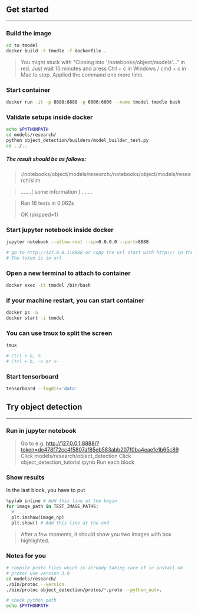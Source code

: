 ## Get started
------

### Build the image

```bash
cd to tmodel
docker build -t tmodle -f dockerfile .
```

> You might stuck with "Cloning into '/notebooks/object/models'..." in red. Just wait 10 minutes and press Ctrl + c in Windows / cmd + c in Mac to stop. Applied the command one more time.

### Start container

```bash
docker run -it -p 8888:8888 -p 6006:6006 --name tmodel tmodle bash
```

### Validate setups inside docker

```bash
echo $PYTHONPATH
cd models/research/
python object_detection/builders/model_builder_test.py
cd ../..
```

##### The result should be as follows:
> :/notebooks/object/models/research:/notebooks/object/models/research/slim

> .......( some information ) .......

> Ran 16 tests in 0.062s
> 
> OK (skipped=1)

### Start jupyter notebook inside docker

```bash
jupyter notebook --allow-root --ip=0.0.0.0 --port=8888

# go to http://127.0.0.1:8888 or copy the url start with http:// in the result
# The token is in url
```

### Open a new terminal to attach to container

```bash
docker exec -it tmodel /bin/bash
```

### if your machine restart, you can start container

```bash
docker ps -a
docker start -i tmodel
```

### You can use tmux to split the screen

```bash
tmux

# Ctrl + b, %
# Ctrl + b, -> or <-
```

### Start tensorboard

```bash
tensorboard --logdir='data'
```

## Try object detection
------

### Run in jupyter notebook

> Go to e.g. http://127.0.0.1:8888/?token=de478f72cc4f5807af85eb583abb207f0ba4eae1e1b65c89
> Click models/research/object_detection
> Click object_detection_tutorial.ipynb
> Run each block

### Show results

In the last block, you have to put

```PYTHON
%pylab inline # Add this line at the begin
for image_path in TEST_IMAGE_PATHS:
  # ....
  plt.imshow(image_np)
  plt.show() # Add this line at the end
```

> After a few moments, it should show you two images with box highlighted.

### Notes for you

```bash
# compile proto files which is already taking care of in install.sh
# protoc use version 3.0
cd models/research/
./bin/protoc --version
./bin/protoc object_detection/protos/*.proto --python_out=.

# check python path
echo $PYTHONPATH
```
